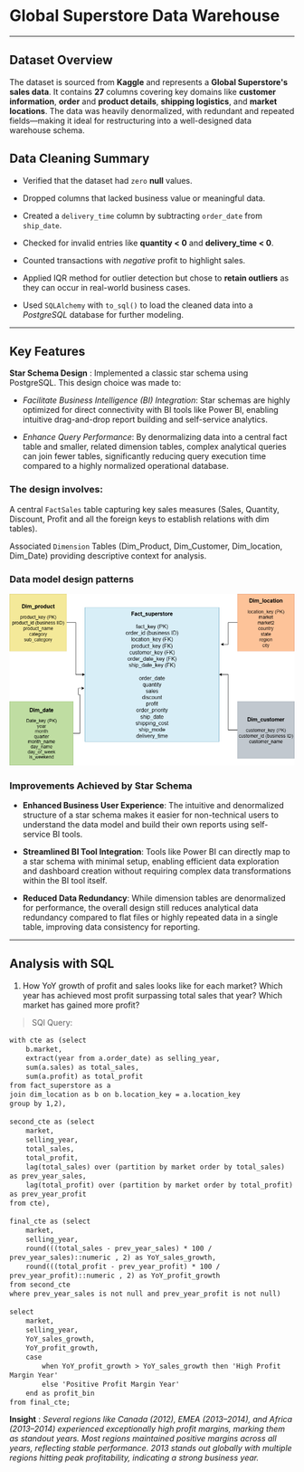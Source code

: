# Global Superstore Data Warehouse
---

## Dataset Overview

The dataset is sourced from **Kaggle** and represents a **Global Superstore's sales data**.
It contains **27** columns covering key domains like **customer information**, **order** and **product details**, **shipping logistics**, and **market locations**.
The data was heavily denormalized, with redundant and repeated fields—making it ideal for restructuring into a well-designed data warehouse schema.


## Data Cleaning Summary

- Verified that the dataset had `zero` **null** values.

- Dropped columns that lacked business value or meaningful data.

- Created a `delivery_time` column by subtracting `order_date` from `ship_date`.

- Checked for invalid entries like **quantity < 0** and **delivery_time < 0**.

- Counted transactions with *negative* profit to highlight sales.

- Applied IQR method for outlier detection but chose to **retain outliers** as they can occur in real-world business cases.

- Used `SQLAlchemy` with `to_sql()` to load the cleaned data into a *PostgreSQL* database for further modeling.

---

## Key Features


**Star Schema Design** : Implemented a classic star schema using PostgreSQL. This design choice was made to:

- *Facilitate Business Intelligence (BI) Integration*: Star schemas are highly optimized for direct connectivity with BI tools like Power BI, enabling intuitive drag-and-drop report building and self-service analytics.

- *Enhance Query Performance*: By denormalizing data into a central fact table and smaller, related dimension tables, complex analytical queries can join fewer tables, significantly reducing query execution time compared to a highly normalized operational database.

### The design involves:

A central `FactSales` table capturing key sales measures (Sales, Quantity, Discount, Profit and all the foreign keys to establish relations with dim tables).

Associated `Dimension` Tables (Dim_Product, Dim_Customer, Dim_location, Dim_Date) providing descriptive context for analysis.


### Data model design patterns

![ERD diagram](./pngs/star%20schema%20ERD.png)


### Improvements Achieved by Star Schema

- **Enhanced Business User Experience**: The intuitive and denormalized structure of a star schema makes it easier for non-technical users to understand the data model and build their own reports using self-service BI tools.

- **Streamlined BI Tool Integration**: Tools like Power BI can directly map to a star schema with minimal setup, enabling efficient data exploration and dashboard creation without requiring complex data transformations within the BI tool itself.

- **Reduced Data Redundancy**: While dimension tables are denormalized for performance, the overall design still reduces analytical data redundancy compared to flat files or highly repeated data in a single table, improving data consistency for reporting.

---

## Analysis with SQL 

1. How YoY growth of profit and sales looks like for each market? Which year has achieved most profit surpassing total sales that year? Which market has gained more profit?

> SQl Query:
```
with cte as (select
	b.market,
	extract(year from a.order_date) as selling_year,
	sum(a.sales) as total_sales,
	sum(a.profit) as total_profit
from fact_superstore as a
join dim_location as b on b.location_key = a.location_key
group by 1,2),

second_cte as (select
	market,
	selling_year,
	total_sales,
	total_profit,
	lag(total_sales) over (partition by market order by total_sales) as prev_year_sales,
	lag(total_profit) over (partition by market order by total_profit) as prev_year_profit
from cte),

final_cte as (select
	market,
	selling_year,
	round(((total_sales - prev_year_sales) * 100 / prev_year_sales)::numeric , 2) as YoY_sales_growth,
	round(((total_profit - prev_year_profit) * 100 / prev_year_profit)::numeric , 2) as YoY_profit_growth
from second_cte
where prev_year_sales is not null and prev_year_profit is not null)

select
	market,
	selling_year,
	YoY_sales_growth,
	YoY_profit_growth,
	case
		when YoY_profit_growth > YoY_sales_growth then 'High Profit Margin Year'
		else 'Positive Profit Margin Year'
	end as profit_bin
from final_cte;
```

**Insight** : <i>*Several regions like Canada (2012), EMEA (2013–2014), and Africa (2013–2014) experienced exceptionally high profit margins, marking them as standout years.
Most regions maintained positive margins across all years, reflecting stable performance.
2013 stands out globally with multiple regions hitting peak profitability, indicating a strong business year.*</i>
